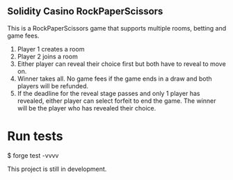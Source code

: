 ## Solidity Casino RockPaperScissors  

This is a RockPaperScissors game that supports multiple rooms, betting and game fees.  

1. Player 1 creates a room
2. Player 2 joins a room
3. Either player can reveal their choice first but both have to reveal to move on.
4. Winner takes all. No game fees if the game ends in a draw and both players will be refunded.
5. If the deadline for the reveal stage passes and only 1 player has revealed, either player can select forfeit to end the game. The winner will be the player who has revealed their choice.

# Run tests  
$ forge test -vvvv  

This project is still in development.  
